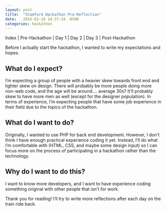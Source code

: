 ```yaml
---
layout: post
title:  "Stamford Hackathon Pre-Reflection"
date:   2016-02-18 14:37:34 -0500
categories: hackathon
---
```

Index | Pre-Hackathon | Day 1 | Day 2 | Day 3 | Post-Hackathon

Before I actually start the hackathon, I wanted to write my expectations and hopes.

## What do I expect?

I’m expecting a group of people with a heavier skew towards front end and lighter skew on design. There will probably be more people doing more non-web code, and the age will be around.... average 30s? It’ll probably skew to have more men as well (except for the designer population). In terms of experience, I’m expecting people that have some job experience in their field due to the topics of the hackathon.

## What do I want to do?

Originally, I wanted to use PHP for back end development. However, I don’t think I have enough practical experience coding it yet. Instead, I’ll do what I’m comfortable with (HTML, CSS, and maybe some design input) so I can focus more on the process of participating in a hackathon rather than the technology.

## Why do I want to do this?

I want to know more developers, and I want to have experience coding something original with other people that isn’t for work.

Thank you for reading! I’ll try to write more reflections after each day on the train ride back.
